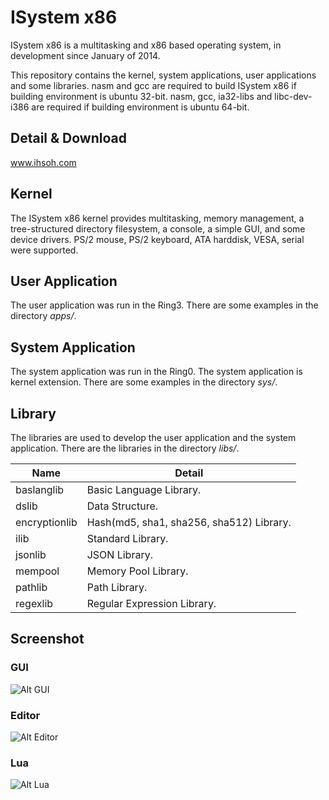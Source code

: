 ISystem x86
===========
ISystem x86 is a multitasking and x86 based operating system, in development since January of 2014.

This repository contains the kernel, system applications, user applications and some libraries. nasm and gcc are required to build ISystem x86 if building environment is ubuntu 32-bit. nasm, gcc, ia32-libs and libc-dev-i386 are required if building environment is ubuntu 64-bit.

## Detail & Download ##
<a href="http://www.ihsoh.com/" target="_blank">www.ihsoh.com</a>

## Kernel ##
The ISystem x86 kernel provides multitasking, memory management, a tree-structured directory filesystem, a console, a simple GUI, and some device drivers. PS/2 mouse, PS/2 keyboard, ATA harddisk, VESA, serial were supported.

## User Application ##
The user application was run in the Ring3. There are some examples in the directory *apps/*.

## System Application ##
The system application was run in the Ring0. The system application is kernel extension. There are some examples in the directory *sys/*.

## Library ##
The libraries are used to develop the user application and the system application. There are the libraries in the directory *libs/*.

|Name                |Detail                                   |
|--------------------|-----------------------------------------|
|baslanglib          |Basic Language Library.                  |
|dslib               |Data Structure.                          |
|encryptionlib       |Hash(md5, sha1, sha256, sha512) Library. |
|ilib                |Standard Library.                        |
|jsonlib             |JSON Library.                            |
|mempool             |Memory Pool Library.                     |
|pathlib             |Path Library.                            |
|regexlib            |Regular Expression Library.              |

## Screenshot ##
### GUI ###
![Alt GUI](http://ihsoh.github.io/images/screenshot/screenshot3.png "GUI")

### Editor ###
![Alt Editor](http://ihsoh.github.io/images/screenshot/screenshot4.png "Editor")

### Lua ###
![Alt Lua](http://ihsoh.github.io/images/screenshot/screenshot5.png "Lua")

